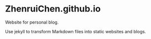 # ZhenruiChen.github.io
Website for personal blog.

Use jekyll to transform Markdown files into static websites and blogs.
